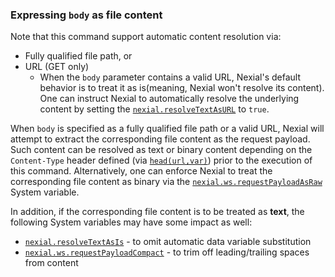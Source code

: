 

### Expressing `body` as file content
Note that this command support automatic content resolution via:
- Fully qualified file path, or
- URL (GET only)
  - When the `body` parameter contains a valid URL, Nexial's default behavior is to treat it as is(meaning, Nexial 
    won't resolve its content). One can instruct Nexial to automatically resolve the underlying content by setting the 
    [`nexial.resolveTextAsURL`](../../systemvars/index#nexial.resolveTextAsURL) to `true`.

When `body` is specified as a fully qualified file path or a valid URL, Nexial will attempt to extract the corresponding 
file content as the request payload. Such content can be resolved as text or binary content depending on the 
`Content-Type` header defined (via [`head(url,var)`](head(url,var))) prior to the execution of this command. 
Alternatively, one can enforce Nexial to treat the corresponding file content as binary via the 
[`nexial.ws.requestPayloadAsRaw`](../../systemvars/index#nexial.ws.requestPayloadAsRaw) System variable.

In addition, if the corresponding file content is to be treated as **text**, the following System variables may have some 
impact as well:
- [`nexial.resolveTextAsIs`](../../systemvars/index#nexial.resolveTextAsIs) - to omit automatic data variable 
  substitution
- [`nexial.ws.requestPayloadCompact`](../../systemvars/index#nexial.ws.requestPayloadCompact) - to trim off 
  leading/trailing spaces from content


